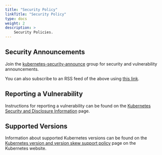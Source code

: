 ```yaml
---
title: "Security Policy"
linkTitle: "Security Policy"
type: docs
weight: 2
description: >
    Security Policies.
---
```


## Security Announcements

Join the [kubernetes-security-announce] group for security and vulnerability announcements.

You can also subscribe to an RSS feed of the above using [this link][kubernetes-security-announce-rss].

## Reporting a Vulnerability

Instructions for reporting a vulnerability can be found on the
[Kubernetes Security and Disclosure Information] page.

## Supported Versions

Information about supported Kubernetes versions can be found on the
[Kubernetes version and version skew support policy] page on the Kubernetes website.

[kubernetes-security-announce]: https://groups.google.com/forum/#!forum/kubernetes-security-announce
[kubernetes-security-announce-rss]: https://groups.google.com/forum/feed/kubernetes-security-announce/msgs/rss_v2_0.xml?num=50
[Kubernetes version and version skew support policy]: https://kubernetes.io/docs/setup/release/version-skew-policy/#supported-versions
[Kubernetes Security and Disclosure Information]: https://kubernetes.io/docs/reference/issues-security/security/#report-a-vulnerability
